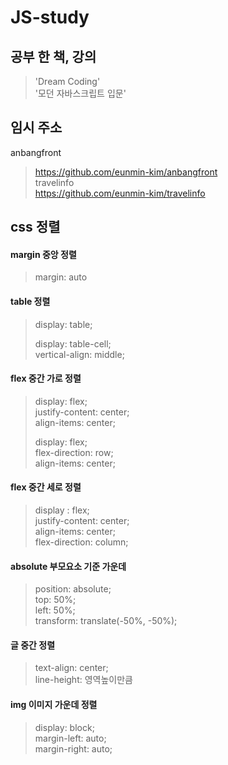 # JS-study

## 공부 한 책, 강의
> 'Dream Coding'  
> '모던 자바스크립트 입문'


## 임시 주소
anbangfront
> https://github.com/eunmin-kim/anbangfront   
travelinfo   
> https://github.com/eunmin-kim/travelinfo   


## css 정렬

#### margin 중앙 정렬
> margin: auto 

#### table 정렬
> display: table;  
> 
> display: table-cell;  
> vertical-align: middle;  
 
#### flex 중간 가로 정렬
> display: flex;  
> justify-content: center;  
> align-items: center;  
>   
> display: flex;   
> flex-direction: row;  
> align-items: center;  
 
#### flex 중간 세로 정렬
> display : flex;  
> justify-content: center;  
> align-items: center;  
> flex-direction: column;  

#### absolute 부모요소 기준 가운데
> position: absolute;  
> top: 50%;  
> left: 50%;  
> transform: translate(-50%, -50%);  

#### 글 중간 정렬
> text-align: center;  
> line-height: 영역높이만큼  

#### img 이미지 가운데 정렬
> display: block;  
> margin-left: auto;  
> margin-right: auto;  
 

